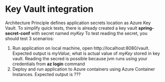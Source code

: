 # Key Vault integration

Architecture Principle defines application secrets location as Azure Key Vault.
To simplify quick tests, there is already created a key vault **spring-secret-conf** with secret named _myKey_
To test reading the secret, you should test 3 scenarios:

1. Run application on local machine, open http://localhost:8080/vault. Expected output is _myValue_, what is actual value of _myKey_ stored in key vault. Reading the secred is possible because jvm runs using your credentials from **az login** command
1. Deploy and run application to Azure containers using Azure Container Instances. Expected output is ???
